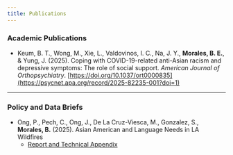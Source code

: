 ```yaml
---
title: Publications
---
```


### Academic Publications  

- Keum, B. T., Wong, M., Xie, L., Valdovinos, I. C., Na, J. Y., **Morales, B. E.**, & Yung, J. (2025). Coping with COVID-19-related anti-Asian racism and depressive symptoms: The role of social support. *American Journal of Orthopsychiatry*. [https://doi.org/10.1037/ort0000835](https://psycnet.apa.org/record/2025-82235-001?doi=1)

---

### Policy and Data Briefs  

- Ong, P., Pech, C., Ong, J., De La Cruz-Viesca, M., Gonzalez, S., **Morales, B.** (2025). Asian American and Language Needs in LA Wildfires
  - [Report and Technical Appendix](https://www.aasc.ucla.edu/resources/aalanguagelawildfires.aspx)
